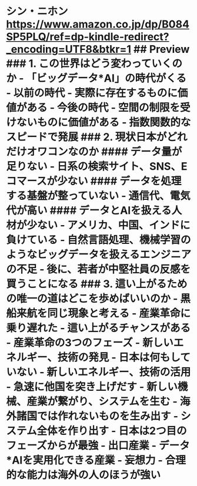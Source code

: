 # シン・ニホン <https://www.amazon.co.jp/dp/B084SP5PLQ/ref=dp-kindle-redirect?_encoding=UTF8&btkr=1> ## Preview ### 1. この世界はどう変わっていくのか - 「ビッグデータ\*AI」の時代がくる - 以前の時代 - 実際に存在するものに価値がある - 今後の時代 - 空間の制限を受けないものに価値がある - 指数関数的なスピードで発展 ### 2. 現状日本がどれだけオワコンなのか #### データ量が足りない - 日系の検索サイト、SNS、Eコマースが少ない #### データを処理する基盤が整っていない - 通信代、電気代が高い #### データとAIを扱える人材が少ない - アメリカ、中国、インドに負けている - 自然言語処理、機械学習のようなビッグデータを扱えるエンジニアの不足 - 後に、若者が中堅社員の反感を買うことになる ### 3. 這い上がるための唯一の道はどこを歩めばいいのか - 黒船来航を同じ現象と考える - 産業革命に乗り遅れた - 這い上がるチャンスがある - 産業革命の3つのフェーズ - 新しいエネルギー、技術の発見 - 日本は何もしていない - 新しいエネルギー、技術の活用 - 急速に他国を突き上げだす - 新しい機械、産業が繋がり、システムを生む - 海外諸国では作れないものを生み出す - システム全体を作り出す - 日本は2つ目のフェーズからが最強 - 出口産業 - データ\*AIを実用化できる産業 - 妄想力 - 合理的な能力は海外の人のほうが強い
